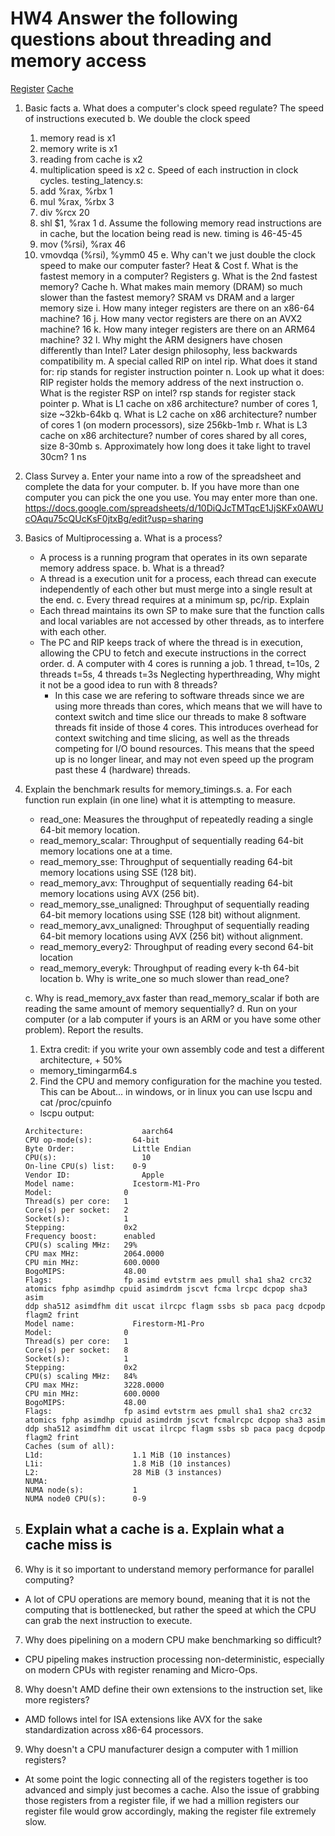 # HW4 Answer the following questions about threading and memory access

[Register](https://en.wikipedia.org/wiki/Processor_register)
[Cache](https://en.wikipedia.org/wiki/Cache_(computing))

1. Basic facts
    a. What does a computer's clock speed regulate? The speed of instructions executed
    b. We double the clock speed
      1. memory read is x1
      2. memory write is x1
      3. reading from cache is x2
      4. multiplication speed is x2
    c. Speed of each instruction in clock cycles.
    testing_latency.s:
      1. add %rax, %rbx 1
      2. mul %rax, %rbx 3
      3. div %rcx       20
      4. shl $1, %rax   1
    d. Assume the following memory read instructions are in cache,
       but the location being read is new. timing is 46-45-45
      1. mov (%rsi), %rax       46
      2. vmovdqa (%rsi), %ymm0  45
    e. Why can't we just double the clock speed to make our computer faster? Heat & Cost
    f. What is the fastest memory in a computer? Registers
    g. What is the 2nd fastest memory? Cache
    h. What makes main memory (DRAM) so much slower than the fastest memory? SRAM vs DRAM and a larger memory size
    i. How many integer registers are there on an x86-64 machine? 16
    j. How many vector registers are there on an AVX2 machine? 16
    k. How many integer registers are there on an ARM64 machine? 32
    l. Why might the ARM designers have chosen differently than Intel? Later design philosophy, less backwards compatibility
    m. A special called RIP on intel rip. What does it stand for: rip stands for register instruction pointer 
    n. Look up what it does: RIP register holds the memory address of the next instruction
    o. What is the register RSP on intel? rsp stands for register stack pointer
    p. What is L1 cache on x86 architecture? number of cores 1, size ~32kb-64kb
    q. What is L2 cache on x86 architecture? number of cores 1 (on modern processors), size 256kb-1mb
    r. What is L3 cache on x86 architecture? number of cores shared by all cores, size 8-30mb
    s. Approximately how long does it take light to travel 30cm? 1 ns

2. Class Survey
   a. Enter your name into a row of the spreadsheet and complete the data for your computer.
   b. If you have more than one computer you can pick the one you use. You may enter more than one.
https://docs.google.com/spreadsheets/d/10DiQJcTMTqcE1JjSKFx0AWUcOAqu75cQUcKsF0jtxBg/edit?usp=sharing

2. Basics of Multiprocessing
    a. What is a process?
    - A process is a running program that operates in its own separate memory address space.
    b. What is a thread?
    - A thread is a execution unit for a process, each thread can execute independently of each other but must merge into a single result at the end.
    c. Every thread requires at a minimum sp, pc/rip. Explain
    - Each thread maintains its own SP to make sure that the function calls and local variables are not accessed by other threads, as to interfere with each other.
    - The PC and RIP keeps track of where the thread is in execution, allowing the CPU to fetch and execute instructions in the correct order.
    d. A computer with 4 cores is running a job.
       1 thread, t=10s, 2 threads t=5s, 4 threads t=3s
       Neglecting hyperthreading, Why might it not be a good idea to run with 8 threads? 
      - In this case we are refering to software threads since we are using more threads than cores, which means that we will have to context switch and time slice our threads to make 8 software threads fit inside of those 4 cores. This introduces overhead for context switching and time slicing, as well as the threads competing for I/O bound resources. This means that the speed up is no longer linear, and may not even speed up the program past these 4 (hardware) threads. 


3. Explain the benchmark results for memory_timings.s.
   a. For each function run explain (in one line) what it is attempting to measure.
   - read_one: Measures the throughput of repeatedly reading a single 64-bit memory location.
   - read_memory_scalar: Throughput of sequentially reading 64-bit memory locations one at a time.
   - read_memory_sse: Throughput of sequentially reading 64-bit memory locations using SSE (128 bit).
   - read_memory_avx: Throughput of sequentially reading 64-bit memory locations using AVX (256 bit).
   - read_memory_sse_unaligned: Throughput of sequentially reading 64-bit memory locations using SSE (128 bit) without alignment.
   - read_memory_avx_unaligned: Throughput of sequentially reading 64-bit memory locations using AVX (256 bit) without alignment.
   - read_memory_every2: Throughput of reading every second 64-bit location
   - read_memory_everyk: Throughput of reading every k-th 64-bit location
   b. Why is write_one so much slower than read_one?

   c. Why is read_memory_avx faster than read_memory_scalar if both are reading the same amount of memory sequentially?
   d. Run on your computer (or a lab computer if yours is an ARM or you have some other problem). Report the results.
     1. Extra credit: if you write your own assembly code and test a different architecture, + 50%
     - memory_timingarm64.s
     2. Find the CPU and memory configuration for the machine you tested. This can be About... in windows, or in linux you can use lscpu and cat /proc/cpuinfo
     - lscpu output: 
     ```
   Architecture:             aarch64
   CPU op-mode(s):         64-bit
   Byte Order:             Little Endian
   CPU(s):                   10
   On-line CPU(s) list:    0-9
   Vendor ID:                Apple
   Model name:             Icestorm-M1-Pro
   Model:                0
   Thread(s) per core:   1
   Core(s) per socket:   2
   Socket(s):            1
   Stepping:             0x2
   Frequency boost:      enabled
   CPU(s) scaling MHz:   29%
   CPU max MHz:          2064.0000
   CPU min MHz:          600.0000
   BogoMIPS:             48.00
   Flags:                fp asimd evtstrm aes pmull sha1 sha2 crc32 atomics fphp asimdhp cpuid asimdrdm jscvt fcma lrcpc dcpop sha3 asim
   ddp sha512 asimdfhm dit uscat ilrcpc flagm ssbs sb paca pacg dcpodp flagm2 frint
   Model name:             Firestorm-M1-Pro
   Model:                0
   Thread(s) per core:   1
   Core(s) per socket:   8
   Socket(s):            1
   Stepping:             0x2
   CPU(s) scaling MHz:   84%
   CPU max MHz:          3228.0000
   CPU min MHz:          600.0000
   BogoMIPS:             48.00
   Flags:                fp asimd evtstrm aes pmull sha1 sha2 crc32 atomics fphp asimdhp cpuid asimdrdm jscvt fcmalrcpc dcpop sha3 asim ddp sha512 asimdfhm dit uscat ilrcpc flagm ssbs sb paca pacg dcpodp flagm2 frint
   Caches (sum of all):      
   L1d:                    1.1 MiB (10 instances)
   L1i:                    1.8 MiB (10 instances)
   L2:                     28 MiB (3 instances)
   NUMA:                     
   NUMA node(s):           1
   NUMA node0 CPU(s):      0-9
     ```
5. Explain what a cache is
   a. Explain what a cache miss is
   - 

6. Why is it so important to understand memory performance for parallel computing?
- A lot of CPU operations are memory bound, meaning that it is not the computing that is bottlenecked, but rather the speed at which the CPU can grab the next instruction to execute.
7. Why does pipelining on a modern CPU make benchmarking so difficult?
- CPU pipeling makes instruction processing non-deterministic, especially on modern CPUs with register renaming and Micro-Ops.
8. Why doesn't AMD define their own extensions to the instruction set, like more registers?
- AMD  follows intel for ISA extensions like AVX for the sake standardization across x86-64 processors. 
9. Why doesn't a CPU manufacturer design a computer with 1 million registers?
- At some point the logic connecting all of the registers together is too advanced and simply just becomes a cache. Also the issue of grabbing those registers from a register file, if we had a million registers our register file would grow accordingly, making the register file extremely slow. 
